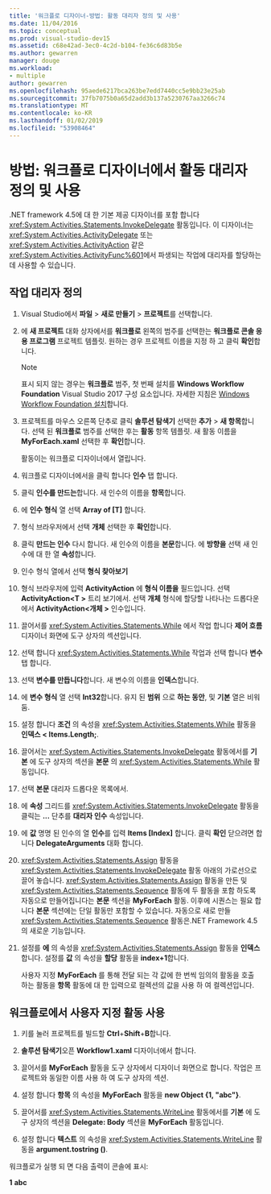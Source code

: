 ```yaml
---
title: '워크플로 디자이너-방법: 활동 대리자 정의 및 사용'
ms.date: 11/04/2016
ms.topic: conceptual
ms.prod: visual-studio-dev15
ms.assetid: c68e42ad-3ec0-4c2d-b104-fe36c6d83b5e
ms.author: gewarren
manager: douge
ms.workload:
- multiple
author: gewarren
ms.openlocfilehash: 95aede6217bca263be7edd7440cc5e9bb23e25ab
ms.sourcegitcommit: 37fb7075b0a65d2add3b137a5230767aa3266c74
ms.translationtype: MT
ms.contentlocale: ko-KR
ms.lasthandoff: 01/02/2019
ms.locfileid: "53908464"
---
```

# <a name="how-to-define-and-consume-activity-delegates-in-the-workflow-designer"></a>방법: 워크플로 디자이너에서 활동 대리자 정의 및 사용

.NET framework 4.5에 대 한 기본 제공 디자이너를 포함 합니다 <xref:System.Activities.Statements.InvokeDelegate> 활동입니다. 이 디자이너는 <xref:System.Activities.ActivityDelegate> 또는 <xref:System.Activities.ActivityAction> 같은 <xref:System.Activities.ActivityFunc%601>에서 파생되는 작업에 대리자를 할당하는 데 사용할 수 있습니다.

## <a name="define-an-activity-delegate"></a>작업 대리자 정의

1. Visual Studio에서 **파일** > **새로 만들기** > **프로젝트**를 선택합니다.

2. 에 **새 프로젝트** 대화 상자에서를 **워크플로** 왼쪽의 범주를 선택한는 **워크플로 콘솔 응용 프로그램** 프로젝트 템플릿. 원하는 경우 프로젝트 이름을 지정 하 고 클릭 **확인**합니다.

   > [!NOTE]
   > 표시 되지 않는 경우는 **워크플로** 범주, 첫 번째 설치를 **Windows Workflow Foundation** Visual Studio 2017 구성 요소입니다. 자세한 지침은 [Windows Workflow Foundation 설치](developing-applications-with-the-workflow-designer.md#install-windows-workflow-foundation)합니다.

3. 프로젝트를 마우스 오른쪽 단추로 클릭 **솔루션 탐색기** 선택한 **추가** > **새 항목**합니다. 선택 된 **워크플로** 범주를 선택한 후는 **활동** 항목 템플릿. 새 활동 이름을 **MyForEach.xaml** 선택한 후 **확인**합니다.

   활동이는 워크플로 디자이너에서 열립니다.

4. 워크플로 디자이너에서을 클릭 합니다 **인수** 탭 합니다.

5. 클릭 **인수를 만드는**합니다. 새 인수의 이름을 **항목**합니다.

6. 에 **인수 형식** 열 선택 **Array of [T]** 합니다.

7. 형식 브라우저에서 선택 **개체** 선택한 후 **확인**합니다.

8. 클릭 **만드는 인수** 다시 합니다. 새 인수의 이름을 **본문**합니다. 에 **방향을** 선택 새 인수에 대 한 열 **속성**합니다.

9. 인수 형식 열에서 선택 **형식 찾아보기**

10. 형식 브라우저에 입력 **ActivityAction** 에 **형식 이름을** 필드입니다. 선택 **ActivityAction\<T >** 트리 보기에서. 선택 **개체** 형식에 할당할 나타나는 드롭다운에서 **ActivityAction\<개체 >** 인수입니다.

11. 끌어서를 <xref:System.Activities.Statements.While> 에서 작업 합니다 **제어 흐름** 디자이너 화면에 도구 상자의 섹션입니다.

12. 선택 합니다 <xref:System.Activities.Statements.While> 작업과 선택 합니다 **변수** 탭 합니다.

13. 선택 **변수를 만듭니다**합니다. 새 변수의 이름을 **인덱스**합니다.

14. 에 **변수 형식** 열 선택 **Int32**합니다. 유지 된 **범위** 으로 **하는 동안**, 및 **기본** 열은 비워 둠.

15. 설정 합니다 **조건** 의 속성을 <xref:System.Activities.Statements.While> 활동을 **인덱스 < Items.Length;**.

16. 끌어서는 <xref:System.Activities.Statements.InvokeDelegate> 활동에서를 **기본** 에 도구 상자의 섹션을 **본문** 의 <xref:System.Activities.Statements.While> 활동입니다.

17. 선택 **본문** 대리자 드롭다운 목록에서.

18. 에 **속성** 그리드를 <xref:System.Activities.Statements.InvokeDelegate> 활동을 클릭는 **...**  단추를 **대리자 인수** 속성입니다.

19. 에 **값** 명명 된 인수의 열 **인수**를 입력 **Items [Index]** 합니다. 클릭 **확인** 닫으려면 합니다 **DelegateArguments** 대화 합니다.

20. <xref:System.Activities.Statements.Assign> 활동을 <xref:System.Activities.Statements.InvokeDelegate> 활동 아래의 가로선으로 끌어 놓습니다. <xref:System.Activities.Statements.Assign> 활동을 만든 및 <xref:System.Activities.Statements.Sequence> 활동에 두 활동을 포함 하도록 자동으로 만들어집니다는 **본문** 섹션을 **MyForEach** 활동. 이후에 시퀀스는 필요 합니다 **본문** 섹션에는 단일 활동만 포함할 수 있습니다. 자동으로 새로 만들 <xref:System.Activities.Statements.Sequence> 활동은.NET Framework 4.5의 새로운 기능입니다.

21. 설정를 **에** 의 속성을 <xref:System.Activities.Statements.Assign> 활동을 **인덱스**합니다. 설정를 **값** 의 속성을 **할당** 활동을 **index+1**합니다.

    사용자 지정 **MyForEach** 를 통해 전달 되는 각 값에 한 번씩 임의의 활동을 호출 하는 활동을 **항목** 활동에 대 한 입력으로 컬렉션의 값을 사용 하 여 컬렉션입니다.

## <a name="use-the-custom-activity-in-a-workflow"></a>워크플로에서 사용자 지정 활동 사용

1.  키를 눌러 프로젝트를 빌드할 **Ctrl**+**Shift**+**B**합니다.

2.  **솔루션 탐색기**오픈 **Workflow1.xaml** 디자이너에서 합니다.

3.  끌어서를 **MyForEach** 활동을 도구 상자에서 디자이너 화면으로 합니다. 작업은 프로젝트와 동일한 이름 사용 하 여 도구 상자의 섹션.

4.  설정 합니다 **항목** 의 속성을 **MyForEach** 활동을 **new Object {1, "abc"}**.

5.  끌어서를 <xref:System.Activities.Statements.WriteLine> 활동에서를 **기본** 에 도구 상자의 섹션을 **Delegate: Body** 섹션을 **MyForEach** 활동입니다.

6.  설정 합니다 **텍스트** 의 속성을 <xref:System.Activities.Statements.WriteLine> 활동을 **argument.tostring ()**.

워크플로가 실행 되 면 다음 출력이 콘솔에 표시:

**1**
**abc**